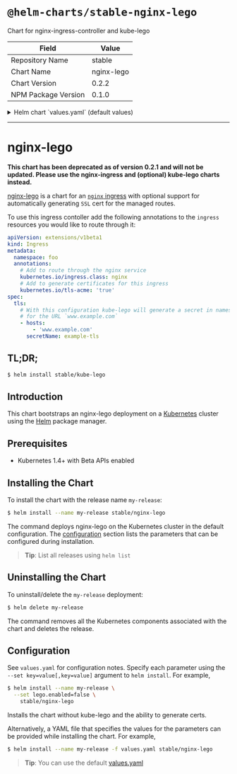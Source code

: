 # `@helm-charts/stable-nginx-lego`

Chart for nginx-ingress-controller and kube-lego

| Field               | Value      |
| ------------------- | ---------- |
| Repository Name     | stable     |
| Chart Name          | nginx-lego |
| Chart Version       | 0.2.2      |
| NPM Package Version | 0.1.0      |

<details>

<summary>Helm chart `values.yaml` (default values)</summary>

```yaml
## nginx-lego spins up a scalable ingress provider that can also provision SSL certs
## See https://github.com/jetstack/kube-lego/tree/master/examples/nginx for more information on implementation

## Nginx configuration
## ref: https://github.com/kubernetes/contrib/tree/master/ingress/controllers/nginx#automated-certificate-management-with-kube-lego
##
nginx:
  replicaCount: 1
  image:
    repository: gcr.io/google_containers/nginx-ingress-controller
    tag: '0.8.3'
    pullPolicy: IfNotPresent
  service:
    type: LoadBalancer
  monitoring: false
  resources:
    limits:
      cpu: 1
      memory: 2Gi
    requests:
      cpu: 1
      memory: 128Mi
  configmap:
    proxy_connect_timeout: '30'
    proxy_read_timeout: '600'
    proxy_send_imeout: '600'
    hsts_include_subdomains: 'false'
    body_size: '64m'
    server_name_hash_bucket_size: '256'
    # TODO: figure out how to expose `{nginx_addr}:8080/nginx_status`, on existing service or create new one?
    enable_vts_status: 'false'

## Default Backend configuration
## To run a different 404 page for the managed domains please see the documentation below
## ref: https://github.com/kubernetes/contrib/tree/master/404-server
##
default:
  replicaCount: 1
  image:
    repository: gcr.io/google_containers/defaultbackend
    tag: '1.0'
    pullPolicy: IfNotPresent
  resources:
    limits:
      cpu: 1
      memory: 2Gi
    requests:
      cpu: 1
      memory: 128Mi

## kube-lego configuration
## ref: https://github.com/jetstack/kube-lego
##
lego:
  enabled: false
  replicaCount: 1
  image:
    repository: jetstack/kube-lego
    tag: '0.1.3'
    pullPolicy: IfNotPresent
  configmap:
    email: 'my@email.tld'
    # Production Let's Encrypt server
    # url: "https://acme-v01.api.letsencrypt.org/directory"
    # Test Let's Encrypt server
    url: 'https://acme-staging.api.letsencrypt.org/directory '
  resources:
    limits:
      cpu: 1
      memory: 2Gi
    requests:
      cpu: 1
      memory: 128Mi
```

</details>

---

# nginx-lego

**This chart has been deprecated as of version 0.2.1 and will not be updated. Please use the nginx-ingress and (optional) kube-lego charts instead.**

[nginx-lego](https://github.com/jetstack/kube-lego/tree/master/examples/nginx) is a chart for an [`nginx` ingress](https://github.com/kubernetes/contrib/tree/master/ingress/controllers/nginx) with optional support for automatically generating `SSL` cert for the managed routes.

To use this ingress contoller add the following annotations to the `ingress` resources you would like to route through it:

```yaml
apiVersion: extensions/v1beta1
kind: Ingress
metadata:
  namespace: foo
  annotations:
    # Add to route through the nginx service
    kubernetes.io/ingress.class: nginx
    # Add to generate certificates for this ingress
    kubernetes.io/tls-acme: 'true'
spec:
  tls:
    # With this configuration kube-lego will generate a secret in namespace foo called `example-tls`
    # for the URL `www.example.com`
    - hosts:
        - 'www.example.com'
      secretName: example-tls
```

## TL;DR;

```bash
$ helm install stable/kube-lego
```

## Introduction

This chart bootstraps an nginx-lego deployment on a [Kubernetes](http://kubernetes.io) cluster using the [Helm](https://helm.sh) package manager.

## Prerequisites

- Kubernetes 1.4+ with Beta APIs enabled

## Installing the Chart

To install the chart with the release name `my-release`:

```bash
$ helm install --name my-release stable/nginx-lego
```

The command deploys nginx-lego on the Kubernetes cluster in the default configuration. The [configuration](#configuration) section lists the parameters that can be configured during installation.

> **Tip**: List all releases using `helm list`

## Uninstalling the Chart

To uninstall/delete the `my-release` deployment:

```bash
$ helm delete my-release
```

The command removes all the Kubernetes components associated with the chart and deletes the release.

## Configuration

See `values.yaml` for configuration notes. Specify each parameter using the `--set key=value[,key=value]` argument to `helm install`. For example,

```bash
$ helm install --name my-release \
  --set lego.enabled=false \
    stable/nginx-lego
```

Installs the chart without kube-lego and the ability to generate certs.

Alternatively, a YAML file that specifies the values for the parameters can be provided while installing the chart. For example,

```bash
$ helm install --name my-release -f values.yaml stable/nginx-lego
```

> **Tip**: You can use the default [values.yaml](values.yaml)
